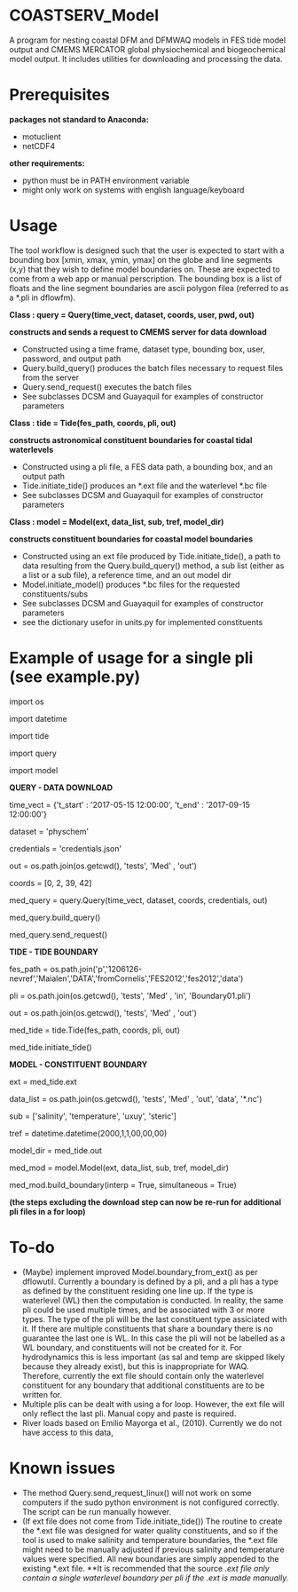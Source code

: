 # COASTSERV_Model
A program for nesting coastal DFM and DFMWAQ models in FES tide model output and CMEMS MERCATOR global physiochemical and biogeochemical model output. It includes utilities for downloading and processing the data. 

# Prerequisites
**packages not standard to Anaconda:**
* motuclient
* netCDF4 

**other requirements:**
* python must be in PATH environment variable
* might only work on systems with english language/keyboard

# Usage
The tool workflow is designed such that the user is expected to start with a bounding box [xmin, xmax, ymin, ymax] on the globe and line segments (x,y) that they wish to define model boundaries on.
These are expected to come from a web app or manual perscription. The bounding box is a list of floats and the line segment boundaries are ascii polygon filea (referred to as a *.pli in dflowfm).

**Class : query = Query(time_vect, dataset, coords, user, pwd, out)**

**constructs and sends a request to CMEMS server for data download**
* Constructed using a time frame, dataset type,  bounding box, user, password, and output path
* Query.build_query() produces the batch files necessary to request files from the server
* Query.send_request() executes the batch files
* See subclasses DCSM and Guayaquil for examples of constructor parameters

**Class : tide = Tide(fes_path, coords, pli, out)**

**constructs astronomical constituent boundaries for coastal tidal waterlevels**
* Constructed using a pli file, a FES data path,  a bounding box, and an output path
* Tide.initiate_tide() produces an *.ext file and the waterlevel *.bc file
* See subclasses DCSM and Guayaquil for examples of constructor parameters

**Class : model = Model(ext, data_list, sub, tref, model_dir)**

**constructs constituent boundaries for coastal model boundaries**
* Constructed using an ext file produced by Tide.initiate_tide(), a path to data resulting from the Query.build_query() method, a sub list (either as a list or a sub file), a reference time, and an out model dir
* Model.initiate_model() produces *.bc files for the requested constituents/subs
* See subclasses DCSM and Guayaquil for examples of constructor parameters
* see the dictionary usefor in units.py for implemented constituents

# Example of usage for a single pli (see example.py)

import os

import datetime

import tide

import query

import model

**QUERY - DATA DOWNLOAD**

time_vect  = {'t_start' : '2017-05-15 12:00:00',
              't_end'   : '2017-09-15 12:00:00'}
              
dataset    = 'physchem'

credentials = 'credentials.json'

out        = os.path.join(os.getcwd(), 'tests', 'Med' , 'out')

coords     = [0, 2, 39, 42]

med_query = query.Query(time_vect, dataset, coords, credentials, out)

med_query.build_query()

med_query.send_request()

**TIDE - TIDE BOUNDARY**

fes_path = os.path.join('p','1206126-nevref','Maialen','DATA','fromCornelis','FES2012','fes2012','data')

pli      =  os.path.join(os.getcwd(), 'tests', 'Med' , 'in', 'Boundary01.pli')

out      = os.path.join(os.getcwd(), 'tests', 'Med' , 'out')

med_tide  = tide.Tide(fes_path, coords, pli, out)

med_tide.initiate_tide()

**MODEL - CONSTITUENT BOUNDARY**

ext = med_tide.ext

data_list = os.path.join(os.getcwd(), 'tests', 'Med' , 'out', 'data', '*.nc')

sub       = ['salinity', 'temperature', 'uxuy', 'steric']

tref      = datetime.datetime(2000,1,1,00,00,00)

model_dir = med_tide.out

med_mod   = model.Model(ext, data_list, sub, tref, model_dir)

med_mod.build_boundary(interp = True, simultaneous = True)

**(the steps excluding the download step can now be re-run for additional pli files in a for loop)**

# To-do
* (Maybe) implement improved Model.boundary_from_ext() as per dflowutil. Currently a boundary is defined by a pli, and a pli has a type as defined by the constituent residing one line up. 
  If the type is waterlevel (WL) then the computation is conducted. In reality, the same pli could be used multiple times, and be associated with 3 or more types. The type of the pli will be the last constituent type assiciated with it.
  If there are multiple constituents that share a boundary there is no guarantee the last one is WL. In this case the pli will not be labelled as a WL boundary, and constituents will not be created for it. 
  For hydrodynamics this is less important (as sal and temp are skipped likely because they already exist), but this is inappropriate for WAQ. Therefore, currently the ext file should contain only the waterlevel constituent for any boundary
  that additional constituents are to be written for.
* Multiple plis can be dealt with using a for loop. However, the ext file will only reflect the last pli. Manual copy and paste is required.
* River loads based on Emilio Mayorga et al., (2010). Currently we do not have access to this data,

# Known issues
* The method Query.send_request_linux() will not work on some computers if the sudo python environment is not configured correctly. The script can be run manually however.
* (If ext file does not come from Tide.initiate_tide()) The routine to create the *.ext file was designed for water quality constituents, and so if the tool is used to make salinity and temperature boundaries, the *.ext file might need to be manually adjusted if previous salinity and temperature values were specified. All new boundaries are simply appended to the existing *.ext file. **It is recommended that the source *.ext file only contain a single waterlevel boundary per pli if the *.ext is made manually.**

